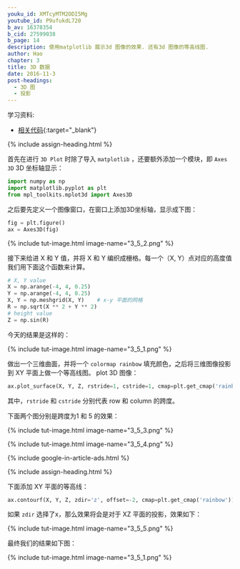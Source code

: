 ```yaml
---
youku_id: XMTcyMTM2ODI5Mg
youtube_id: P9ufukdL720
b_av: 16378354
b_cid: 27599038
b_page: 14
description: 使用matplotlib 展示3d 图像的效果. 还有3d 图像的等高线图.
author: Hao
chapter: 3
title: 3D 数据
date: 2016-11-3
post-headings:
  - 3D 图
  - 投影
---
```


学习资料:
  * [相关代码](https://github.com/MorvanZhou/tutorials/blob/master/matplotlibTUT/plt14_3d.py){:target="_blank"}
  
  
{% include assign-heading.html %}

首先在进行 `3D Plot` 时除了导入 `matplotlib` ，还要额外添加一个模块，即 `Axes 3D` 3D 坐标轴显示：

```python
import numpy as np
import matplotlib.pyplot as plt
from mpl_toolkits.mplot3d import Axes3D
```

之后要先定义一个图像窗口，在窗口上添加3D坐标轴，显示成下图：

```python
fig = plt.figure()
ax = Axes3D(fig)
```

{% include tut-image.html image-name="3_5_2.png" %}

接下来给进 X 和 Y 值，并将 X 和 Y 编织成栅格。每一个（X, Y）点对应的高度值我们用下面这个函数来计算。

```python
# X, Y value
X = np.arange(-4, 4, 0.25)
Y = np.arange(-4, 4, 0.25)
X, Y = np.meshgrid(X, Y)    # x-y 平面的网格
R = np.sqrt(X ** 2 + Y ** 2)
# height value
Z = np.sin(R)
```

今天的结果是这样的：

{% include tut-image.html image-name="3_5_1.png" %}

做出一个三维曲面，并将一个 `colormap rainbow` 填充颜色，之后将三维图像投影到 XY 平面上做一个等高线图。 plot 3D 图像：

```python 
ax.plot_surface(X, Y, Z, rstride=1, cstride=1, cmap=plt.get_cmap('rainbow'))
```

其中，`rstride` 和 `cstride` 分别代表 row 和 column 的跨度。

下面两个图分别是跨度为1 和 5 的效果：

{% include tut-image.html image-name="3_5_3.png" %}

{% include tut-image.html image-name="3_5_4.png" %}

{% include google-in-article-ads.html %}

{% include assign-heading.html %}

下面添加 XY 平面的等高线：

``` python
ax.contourf(X, Y, Z, zdir='z', offset=-2, cmap=plt.get_cmap('rainbow'))
```

如果 `zdir` 选择了x，那么效果将会是对于 XZ 平面的投影，效果如下：

{% include tut-image.html image-name="3_5_5.png" %}

最终我们的结果如下图：

{% include tut-image.html image-name="3_5_1.png" %}

